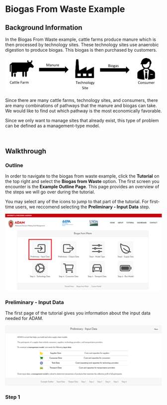 <h1>Biogas From Waste Example</h1> 

<h2>Background Information</h2> 

<p>In the Biogas From Waste example, cattle farms produce manure which is then processed by technology sites. These technology sites use anaerobic digestion to produce biogas. This biogas is then purchased by customers.</p>

<img src="Pictures\biogas_from_waste_ex\process.png">

<p>Since there are many cattle farms, technology sites, and consumers, there are many combinations of pathways that the manure and biogas can take. We would like to find out which pathway is the most economically favorable.</p>

<p>Since we only want to manage sites that already exist, this type of problem can be defined as a management-type model. </p>

<br>

<h2>Walkthrough</h2>

<h3>Outline</h3>

<p>In order to navigate to the biogas from waste example, click the <b>Tutorial</b> on the top right and select the <b>Biogas from Waste</b> option. The first screen you encounter is the <b>Example Outline Page</b>. This page provides an overview of the steps we will go over during the tutorial. 
</p>

<p>You may select any of the icons to jump to that part of the tutorial. For first-time users, we reccomend selecting the <b>Preliminary - Input Data</b> step.
</p>

<img src="Pictures\biogas_from_waste_ex\overview.png">

<br>

<h3>Preliminary - Input Data</h3> 

<p>The first page of the tutorial gives you information about the input data needed for ADAM. </p>

<img src="Pictures\biogas_from_waste_ex\prelim.png">


<br>
<h3>Step 1</h3> 